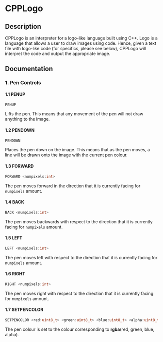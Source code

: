 <h1>CPPLogo</h1>
<h2>Description</h2>
<p>CPPLogo is an interpreter for a logo-like language built using C++. Logo is a language that allows a user to draw images using code. Hence, given a text file with logo-like code (for specifics, please see below), CPPLogo will interpret the code and output the appropriate image.</p>

<h2>Documentation</h2>

### 1. Pen Controls

#### 1.1 PENUP
```cpp
PENUP
```
Lifts the pen. This means that any movement of the pen will not draw anything to the image.

#### 1.2 PENDOWN
```cpp
PENDOWN
```
Places the pen down on the image. This means that as the pen moves, a line will be drawn onto the image with the current pen colour.

#### 1.3 FORWARD
```cpp
FORWARD <numpixels:int>
```
The pen moves forward in the direction that it is currently facing for `numpixels` amount.

#### 1.4 BACK
```cpp
BACK <numpixels:int>
```
The pen moves backwards with respect to the direction that it is currently facing for `numpixels` amount.

#### 1.5 LEFT
```cpp
LEFT <numpixels:int>
```
The pen moves left with respect to the direction that it is currently facing for `numpixels` amount.

#### 1.6 RIGHT
```cpp
RIGHT <numpixels:int>
```
The pen moves right with respect to the direction that it is currently facing for `numpixels` amount.

#### 1.7 SETPENCOLOR
```cpp
SETPENCOLOR <red:uint8_t> <green:uint8_t> <blue:uint8_t> <alpha:uint8_t>
```
The pen colour is set to the colour corresponding to **rgba**(red, green, blue, alpha).
